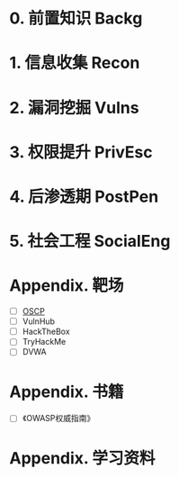 # 0. 前置知识 Backg


# 1. 信息收集 Recon


# 2. 漏洞挖掘 Vulns


# 3. 权限提升 PrivEsc


# 4. 后渗透期 PostPen


# 5. 社会工程 SocialEng


# Appendix. 靶场

- [ ] [OSCP](https://docs.google.com/spreadsheets/d/1dwSMIAPIam0PuRBkCiDI88pU3yzrqqHkDtBngUHNCw8/edit#gid=0)
- [ ] VulnHub
- [ ] HackTheBox
- [ ] TryHackMe
- [ ] DVWA

# Appendix. 书籍

- [ ] 《OWASP权威指南》

# Appendix. 学习资料
